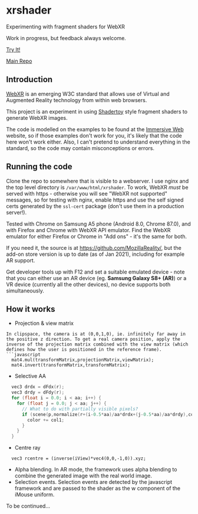 # xrshader

Experimenting with fragment shaders for WebXR

Work in progress, but feedback always welcome.

[Try It!](https://matthewarcus.github.io/xrshader)

[Main Repo](https://github.com/matthewarcus/xrshader)

## Introduction

[WebXR](https://immersive-web.github.io/) is an emerging W3C standard that allows
use of Virtual and Augmented Reality technology from within web browsers.

This project is an experiment in using [Shadertoy](https://www.shadertoy.com/)
style fragment shaders to generate WebXR images.

The code is modelled on the examples to be found at the [Immersive Web](https://immersive-web.github.io/webxr-samples/)
website, so if those examples don't work for you, it's likely that the code here won't work either. Also, I can't
pretend to understand everything in the standard, so the code may contain misconceptions or errors.

## Running the code

Clone the repo to somewhere that is visible to a webserver. I use nginx and the
top level directory is `/var/www/html/xrshader`.
To work, WebXR _must_ be served with https - otherwise you will see "WebXR not supported" messages,
so for testing with nginx, enable https and use the self signed certs
generated by the `ssl-cert` package (don't use them in a production server!).

Tested with Chrome on Samsung A5 phone (Android 8.0, Chrome 87.0), and
with Firefox and Chrome with WebXR API emulator. Find the WebXR
emulator for either Firefox or Chrome in "Add ons" - it's the same for
both.

If you need it, the source is at https://github.com/MozillaReality/,
but the add-on store version is up to date (as of Jan 2021), including
for example AR support.

Get developer tools up with F12 and set a suitable emulated device -
note that you can either use an AR device (eg. **Samsung Galaxy S8+
(AR)**) or a VR device (currently all the other devices), no device
supports both simultaneously.

## How it works

* Projection & view matrix
```
In clipspace, the camera is at (0,0,1,0), ie. infinitely far away in
the positive z direction. To get a real camera position, apply the
inverse of the projection matrix combined with the view matrix (which
defines how the user is positioned in the reference frame).
```javascript
  mat4.mul(transformMatrix,projectionMatrix,viewMatrix);
  mat4.invert(transformMatrix,transformMatrix);
```
* Selective AA
```cpp
  vec3 drdx = dFdx(r);
  vec3 drdy = dFdy(r);
  for (float i = 0.0; i < aa; i++) {
    for (float j = 0.0; j < aa; j++) {
      // What to do with partially visible pixels?
      if (scene(p,normalize(r+(i-0.5*aa)/aa*drdx+(j-0.5*aa)/aa*drdy),col1)) {
        color += col1;
      }
    }
  }
```
* Centre ray
```
  vec3 rcentre = (inverse(iView)*vec4(0,0,-1,0)).xyz;
```
* Alpha blending. In AR mode, the framework uses alpha blending to
combine the generated image with the real world image.
* Selection events. Selection events are detected by the javascript
framework and are passed to the shader as the w component of the
iMouse uniform.

To be continued...

